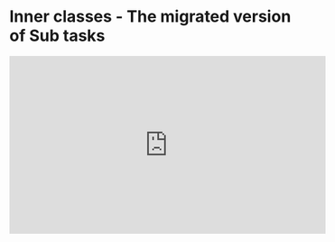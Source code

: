 ﻿# Inner classes - The migrated version of Sub tasks

<iframe width="560" height="315" src="https://www.youtube.com/embed/QazBGI0zzW0?list=PL1DEQjXG2xnK8xPqBW89oPL6AHonic9Iz" frameborder="0" allowfullscreen></iframe>

